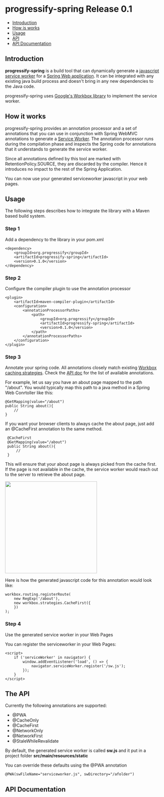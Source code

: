 # progressify-spring Release 0.1

*   [Introduction](#intro)
*   [How is works](#how)
*   [Usage](#usage)
*   [API](#api)
*   [API Documentation](#apidoc)

## <a id="#intro">Introduction</a>

**progressify-spring** is a build tool that can dynamically generate a [javascript service worker](https://developers.google.com/web/fundamentals/primers/service-workers/) for a [Spring Web application](https://spring.io/guides/gs/serving-web-content/). It can be integrated with any existing java build process and doesn't bring in any new dependencies to the Java code.

progressify-spring uses [Google's Workbox library](https://developers.google.com/web/tools/workbox/) to implement the service worker.

## <a id="#how">How it works</a>

progressify-spring provides an annotation processor and a set of annotations that you can use in conjunction with Spring WebMVC annotations to generate a [Service Worker](https://developers.google.com/web/fundamentals/primers/service-workers/). The annotation processor runs during the compilation phase and inspects the Spring code for annotations that it understands to generate the service worker.

Since all annotations defined by this tool are marked with RetentionPolicy.SOURCE, they are discarded by the compiler. Hence it introduces no impact to the rest of the Spring Application.

You can now use your generated serviceworker javascript in your web pages.

## <a id="#usage">Usage</a>

The following steps describes how to integrate the library with a Maven based build system.

### Step 1

Add a dependency to the library in your pom.xml

    <dependency> 
        <groupId>org.progressify</groupId> 
        <artifactId>progressify-spring</artifactId> 
        <version>0.1.0</version> 
    </dependency>
    
### Step 2

Configure the compiler plugin to use the annotation processor

    <plugin> 
        <artifactId>maven-compiler-plugin</artifactId> 
        <configuration> 
            <annotationProcessorPaths> 
                <path> 
                    <groupId>org.progressify</groupId> 
                    <artifactId>progressify-spring</artifactId> 
                    <version>0.1.0</version> 
                </path>
            </annotationProcessorPaths>
        </configuration> 
    </plugin>
    
### Step 3

Annotate your spring code. All annotations closely match existing [Workbox caching strategies](https://developers.google.com/web/tools/workbox/reference-docs/latest/workbox.strategies). Check the <a target="_blank" href="">API doc</a> for the list of available annotations.

For example, let us say you have an about page mapped to the path "/about". You would typically map this path to a java method in a Spring Web Conrtoller like this:

    @GetMapping(value="/about")
    public String about(){
        //
    } 
    
 If you want your browser clients to always cache the about page, just add an @CacheFirst annotation to the same method. 
 
     @CacheFirst    
     @GetMapping(value="/about")
     public String about(){
         //
     } 
     
This will ensure that your about page is always picked from the cache first. If the page is not available in the cache, the service worker would reach out to the server to retrieve the about page. 

<img src="https://developers.google.com/web/tools/workbox/images/modules/workbox-strategies/cache-first.png" width='300' />

Here is how the generated javascript code for this annotation would look like:

    workbox.routing.registerRoute(
        new RegExp('/about'),
        new workbox.strategies.CacheFirst({
        })
    );

 ### Step 4
 
 Use the generated service worker in your Web Pages
 
 You can register the serviceworker in your Web Pages:
 
    <script>
        if ('serviceWorker' in navigator) {
            window.addEventListener('load', () => {
                navigator.serviceWorker.register('/sw.js');
            });
        }
    </script>
    
## <a id="#api">The API</a>

Currently the following annotations are supported:

*   @PWA
*   @CacheOnly
*   @CacheFirst
*   @NetworkOnly
*   @NetworkFirst
*   @StaleWhileRevalidate

By default, the generated service worker is called **sw.js** and it put in a project folder **src/main/resources/static**

You can override these defaults using the @PWA annotation

    @PWA(swFileName="serviceworker.js", swDirectory="/afolder")

 
 ## <a id="#apidoc">API Documentation</a>

 
 

